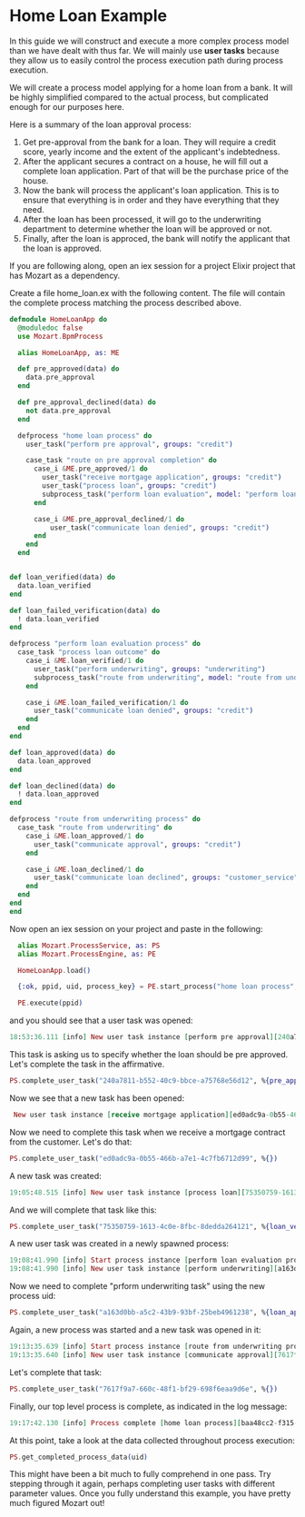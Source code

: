 # Home Loan Example

In this guide we will construct and execute a more complex process model than we have dealt with thus far. We will mainly use **user tasks** because they allow us to easily control the process execution path during process execution.

We will create a process model applying for a home loan from a bank. It will be highly simplified compared to the actual process, but complicated enough for our purposes here.

Here is a summary of the loan approval process:

1. Get pre-approval from the bank for a loan. They will require a credit score, yearly income and the extent of the applicant's indebtedness.
1. After the applicant secures a contract on a house, he will fill out a complete loan application. Part of that will be the purchase price of the house.
1. Now the bank will process the applicant's loan application. This is to ensure that everything is in order and they have everything that they need.
1. After the loan has been processed, it will go to the underwriting department to determine whether the loan will be approved or not.
1. Finally, after the loan is approced, the bank will notify the applicant that the loan is approved.

If you are following along, open an iex session for a project Elixir project that has Mozart as a dependency.

Create a file home_loan.ex with the following content. The file will contain the complete process matching the process described above.

```elixir
defmodule HomeLoanApp do
  @moduledoc false
  use Mozart.BpmProcess

  alias HomeLoanApp, as: ME

  def pre_approved(data) do
    data.pre_approval
  end

  def pre_approval_declined(data) do
    not data.pre_approval
  end

  defprocess "home loan process" do
    user_task("perform pre approval", groups: "credit")

    case_task "route on pre approval completion" do
      case_i &ME.pre_approved/1 do
        user_task("receive mortgage application", groups: "credit")
        user_task("process loan", groups: "credit")
        subprocess_task("perform loan evaluation", model: "perform loan evaluation process")
      end

      case_i &ME.pre_approval_declined/1 do
          user_task("communicate loan denied", groups: "credit")
      end
    end
  end


def loan_verified(data) do
  data.loan_verified
end

def loan_failed_verification(data) do
  ! data.loan_verified
end

defprocess "perform loan evaluation process" do
  case_task "process loan outcome" do
    case_i &ME.loan_verified/1 do
      user_task("perform underwriting", groups: "underwriting")
      subprocess_task("route from underwriting", model: "route from underwriting process")
    end

    case_i &ME.loan_failed_verification/1 do
      user_task("communicate loan denied", groups: "credit")
    end
  end
end

def loan_approved(data) do
  data.loan_approved
end

def loan_declined(data) do
  ! data.loan_approved
end

defprocess "route from underwriting process" do
  case_task "route from underwriting" do
    case_i &ME.loan_approved/1 do
      user_task("communicate approval", groups: "credit")
    end

    case_i &ME.loan_declined/1 do
      user_task("communicate loan declined", groups: "customer_service")
    end
  end
end
end

```

Now open an iex session on your project and paste in the following:

```elixir
  alias Mozart.ProcessService, as: PS
  alias Mozart.ProcessEngine, as: PE

  HomeLoanApp.load()

  {:ok, ppid, uid, process_key} = PE.start_process("home loan process", %{})

  PE.execute(ppid)

```

and you should see that a user task was opened:

```elixir
18:53:36.111 [info] New user task instance [perform pre approval][240a7811-b552-40c9-bbce-a75768e56d12]
```

This task is asking us to specify whether the loan should be pre approved. Let's complete the task in the affirmative.

```elixir
PS.complete_user_task("240a7811-b552-40c9-bbce-a75768e56d12", %{pre_approval: true})

```

Now we see that a new task has been opened:

```elixir
 New user task instance [receive mortgage application][ed0adc9a-0b55-466b-a7e1-4c7fb6712d99]
```

Now we need to complete this task when we receive a mortgage contract from the customer. Let's do that:

```elixir
PS.complete_user_task("ed0adc9a-0b55-466b-a7e1-4c7fb6712d99", %{})

```

A new task was created:

```elixir
19:05:48.515 [info] New user task instance [process loan][75350759-1613-4c0e-8fbc-8dedda264121]
```

And we will complete that task like this:

```elixir
PS.complete_user_task("75350759-1613-4c0e-8fbc-8dedda264121", %{loan_verified: true})

```

A new user task was created in a newly spawned process:

```elixir
19:08:41.990 [info] Start process instance [perform loan evaluation process][f0c978e9-f5f0-403f-97c1-c0a9fe459f63]
19:08:41.990 [info] New user task instance [perform underwriting][a163d0bb-a5c2-43b9-93bf-25beb4961238]
```

Now we need to complete "prform underwriting task" using the new process uid:

```elixir
PS.complete_user_task("a163d0bb-a5c2-43b9-93bf-25beb4961238", %{loan_approved: true})

```

Again, a new process was started and a new task was opened in it:

```elixir
19:13:35.639 [info] Start process instance [route from underwriting process][a7be20fe-4d3b-473e-bf58-3b85fcba474f]
19:13:35.640 [info] New user task instance [communicate approval][7617f9a7-660c-48f1-bf29-698f6eaa9d6e]
```

Let's complete that task:

```elixir
PS.complete_user_task("7617f9a7-660c-48f1-bf29-698f6eaa9d6e", %{})

```

Finally, our top level process is complete, as indicated in the log message:

```elixir
19:17:42.130 [info] Process complete [home loan process][baa48cc2-f315-48f4-a4f1-97da78a16fe7]
```

At this point, take a look at the data collected throughout process execution:

```elixir
PS.get_completed_process_data(uid)

```

This might have been a bit much to fully comprehend in one pass. Try stepping through it again, perhaps completing user tasks with different parameter values. Once you fully understand this example, you have pretty much figured Mozart out!